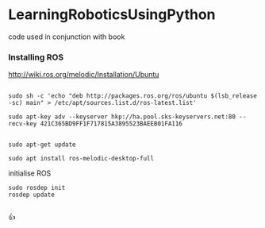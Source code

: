 # LearningRoboticsUsingPython
code used in conjunction with book

### Installing ROS
http://wiki.ros.org/melodic/Installation/Ubuntu
```

sudo sh -c 'echo "deb http://packages.ros.org/ros/ubuntu $(lsb_release -sc) main" > /etc/apt/sources.list.d/ros-latest.list'

sudo apt-key adv --keyserver hkp://ha.pool.sks-keyservers.net:80 --recv-key 421C365BD9FF1F717815A3895523BAEEB01FA116


sudo apt-get update

sudo apt install ros-melodic-desktop-full
```

initialise ROS
```
sudo rosdep init
rosdep update


```
:+1:
